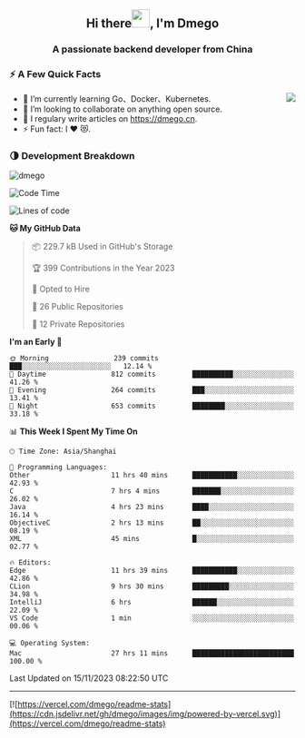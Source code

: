 <h2 align="center">Hi there<img src="https://cdn.jsdelivr.net/gh/dmego/images/img/Hi.gif" height="32" />, I'm Dmego </h2>
<h3 align="center">A passionate backend developer from China</h3>

### ⚡️ A Few Quick Facts

<img align="right" src="https://readme-stats-dmego.vercel.app/api?username=dmego&show_icons=true&icon_color=1573B3&hide_title=true&text_color=718096&bg_color=00000000&hide_border=true"/>

<ul>
    <li> 🌱 I’m currently learning Go、Docker、Kubernetes.</li>
    <li> 👯 I’m looking to collaborate on anything open source.</li>
    <li> 📝 I regulary write articles on <a href="https://dmego.cn">https://dmego.cn</a>.</li>
    <li> ⚡ Fun fact: I ❤️ 😻.</li>
</ul>

### 🌗 Development Breakdown

<img src="https://komarev.com/ghpvc/?username=dmego" alt="dmego" />

<!--START_SECTION:waka-->
![Code Time](http://img.shields.io/badge/Code%20Time-2%2C368%20hrs%2048%20mins-blue)

![Lines of code](https://img.shields.io/badge/From%20Hello%20World%20I%27ve%20Written-680.9%20thousand%20lines%20of%20code-blue)

**🐱 My GitHub Data** 

> 📦 229.7 kB Used in GitHub's Storage 
 > 
> 🏆 399 Contributions in the Year 2023
 > 
> 💼 Opted to Hire
 > 
> 📜 26 Public Repositories 
 > 
> 🔑 12 Private Repositories 
 > 
**I'm an Early 🐤** 

```text
🌞 Morning                239 commits         ███░░░░░░░░░░░░░░░░░░░░░░   12.14 % 
🌆 Daytime                812 commits         ██████████░░░░░░░░░░░░░░░   41.26 % 
🌃 Evening                264 commits         ███░░░░░░░░░░░░░░░░░░░░░░   13.41 % 
🌙 Night                  653 commits         ████████░░░░░░░░░░░░░░░░░   33.18 % 
```


📊 **This Week I Spent My Time On** 

```text
🕑︎ Time Zone: Asia/Shanghai

💬 Programming Languages: 
Other                    11 hrs 40 mins      ███████████░░░░░░░░░░░░░░   42.93 % 
C                        7 hrs 4 mins        ███████░░░░░░░░░░░░░░░░░░   26.02 % 
Java                     4 hrs 23 mins       ████░░░░░░░░░░░░░░░░░░░░░   16.14 % 
ObjectiveC               2 hrs 13 mins       ██░░░░░░░░░░░░░░░░░░░░░░░   08.19 % 
XML                      45 mins             █░░░░░░░░░░░░░░░░░░░░░░░░   02.77 % 

🔥 Editors: 
Edge                     11 hrs 39 mins      ███████████░░░░░░░░░░░░░░   42.86 % 
CLion                    9 hrs 30 mins       █████████░░░░░░░░░░░░░░░░   34.98 % 
IntelliJ                 6 hrs               ██████░░░░░░░░░░░░░░░░░░░   22.09 % 
VS Code                  1 min               ░░░░░░░░░░░░░░░░░░░░░░░░░   00.06 % 

💻 Operating System: 
Mac                      27 hrs 11 mins      █████████████████████████   100.00 % 
```


 Last Updated on 15/11/2023 08:22:50 UTC
<!--END_SECTION:waka-->

---

[![https://vercel.com/dmego/readme-stats](https://cdn.jsdelivr.net/gh/dmego/images/img/powered-by-vercel.svg)](https://vercel.com/dmego/readme-stats)

